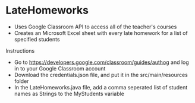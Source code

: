 # LateHomeworks
* Uses Google Classroom API to access all of the teacher's courses
* Creates an Microsoft Excel sheet with every late homework for a list of specified students

Instructions
* Go to https://developers.google.com/classroom/guides/authog and log in to your Google Classroom account
* Download the credentials.json file, and put it in the src/main/resources folder
* In the LateHomeworks.java file, add a comma seperated list of student names as Strings to the MyStudents variable